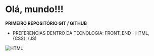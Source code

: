 # Olá, mundo!!!
 <b>PRIMEIRO REPOSITÓRIO GIT / GITHUB</b> 
* PREFERENCIAS DENTRO DA TECNOLOGIA: FRONT_END - HTML, {CSS}, (JS)

![HTML](https://github.com/DUG1914/OlaMundo/assets/112041088/b750fb06-5f51-43e9-b459-7bb92109166a)

